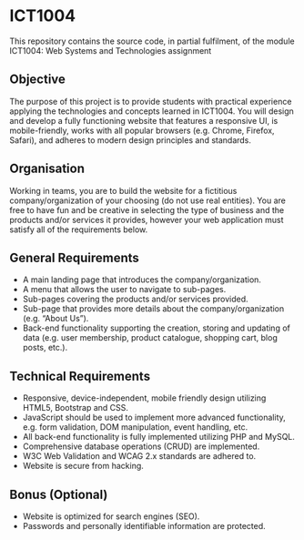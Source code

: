 # ICT1004
This repository contains the source code, in partial fulfilment, of the module ICT1004: Web Systems and Technologies assignment

## Objective
The purpose of this project is to provide students with practical experience applying the technologies and concepts learned in ICT1004. You will design and develop a fully functioning website that features a responsive UI, is mobile-friendly, works with all popular browsers (e.g. Chrome, Firefox, Safari), and adheres to modern design principles and standards.

## Organisation
Working in teams, you are to build the website for a fictitious company/organization of your choosing (do not use real entities). You are free to have fun and be creative in selecting the type of business and the products and/or services it provides, however your web application must satisfy all of the requirements below.

## General Requirements
* A main landing page that introduces the company/organization.
* A menu that allows the user to navigate to sub-pages.
* Sub-pages covering the products and/or services provided.
* Sub-page that provides more details about the company/organization (e.g. “About Us”).
* Back-end functionality supporting the creation, storing and updating of data (e.g. user membership, product catalogue, shopping cart, blog posts, etc.).

## Technical Requirements
* Responsive, device-independent, mobile friendly design utilizing HTML5, Bootstrap and CSS.
* JavaScript should be used to implement more advanced functionality, e.g. form validation, DOM manipulation, event handling, etc.
* All back-end functionality is fully implemented utilizing PHP and MySQL.
* Comprehensive database operations (CRUD) are implemented.
* W3C Web Validation and WCAG 2.x standards are adhered to.
* Website is secure from hacking.

## Bonus (Optional)
* Website is optimized for search engines (SEO).
* Passwords and personally identifiable information are protected.